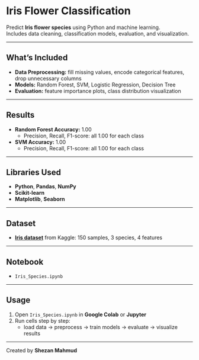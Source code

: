 # Iris Flower Classification

Predict **Iris flower species** using Python and machine learning.  
Includes data cleaning, classification models, evaluation, and visualization.

---

## What’s Included
- **Data Preprocessing:** fill missing values, encode categorical features, drop unnecessary columns  
- **Models:** Random Forest, SVM, Logistic Regression, Decision Tree  
- **Evaluation:** feature importance plots, class distribution visualization  

---

## Results
- **Random Forest Accuracy:** 1.00  
  - Precision, Recall, F1-score: all 1.00 for each class  
- **SVM Accuracy:** 1.00  
  - Precision, Recall, F1-score: all 1.00 for each class  

---

## Libraries Used
- **Python**, **Pandas**, **NumPy**  
- **Scikit-learn**  
- **Matplotlib**, **Seaborn**  

---

## Dataset
- [**Iris dataset**]([https://www.kaggle.com/c/titanic](https://www.kaggle.com/datasets/uciml/iris?utm_source=chatgpt.com)) from Kaggle: 150 samples, 3 species, 4 features 

---

## Notebook
- `Iris_Species.ipynb`  

---

## Usage
1. Open `Iris_Species.ipynb` in **Google Colab** or **Jupyter**  
2. Run cells step by step:  
   - load data → preprocess → train models → evaluate → visualize results  

---

Created by **Shezan Mahmud**


